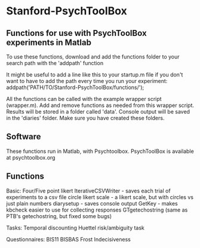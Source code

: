 Stanford-PsychToolBox
=====================

Functions for use with PsychToolBox experiments in Matlab
---------------------------------------------------------

To use these functions, download and add the functions folder to your search path with the 'addpath' function

It might be useful to add a line like this to your startup.m file if you don't want to have to add the path every time you run your experiment:
addpath('PATH/TO/Stanford-PsychToolBox/functions/');

All the functions can be called with the example wrapper script (wrapper.m).
Add and remove functions as needed from this wrapper script.
Results will be stored in a folder called 'data'. Console output will be saved in the 'diaries' folder. Make sure you have created these folders.

Software
--------
These functions run in Matlab, with Psychtoolbox.
PsychToolBox is available at psychtoolbox.org

Functions
---------

Basic:
Four/Five point likert
IterativeCSVWriter - saves each trial of experiments to a csv file
circle likert scale - a likert scale, but with circles vs just plain numbers
diarysetup - saves console output
GetKey - makes kbcheck easier to use for collecting responses
GTgetechostring (same as PTB's getechostring, but fixed some bugs)

Tasks:
Temporal discounting
Huettel risk/ambiguity task

Questionnaires:
BIS11
BISBAS
Frost Indecisiveness
